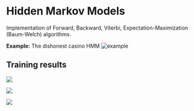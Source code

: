 # Hidden Markov Models

Implementation of Forward, Backward, Viterbi, Expectation-Maximization (Baum-Welch)
algorithms.

**Example:** The dishonest casino HMM
![example](https://i.imgur.com/9HbUlEY.png)

## Training results

![](https://i.imgur.com/qgBzOZn.png)

![](https://i.imgur.com/RN7jOFV.png)

![](https://i.imgur.com/6CPx6bE.png)
